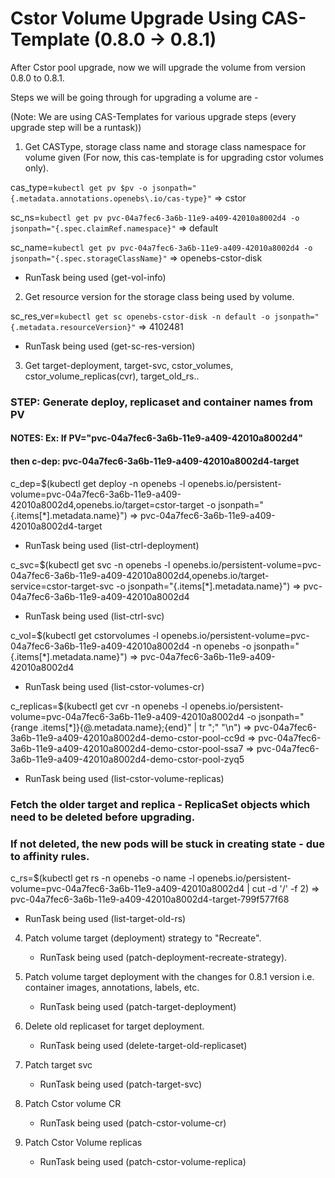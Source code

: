 # Cstor Volume Upgrade Using CAS-Template (0.8.0 -> 0.8.1)

After Cstor pool upgrade, now we will upgrade the volume from version 0.8.0 to 0.8.1.

Steps we will be going through for upgrading a volume are  -

(Note: We are using CAS-Templates for various upgrade steps (every upgrade step will be a runtask))

1. Get CASType, storage class name and storage class namespace for volume given (For now, this
   cas-template is for upgrading cstor volumes only).

cas_type=`kubectl get pv $pv -o jsonpath="{.metadata.annotations.openebs\.io/cas-type}"`
=> cstor

sc_ns=`kubectl get pv pvc-04a7fec6-3a6b-11e9-a409-42010a8002d4 -o jsonpath="{.spec.claimRef.namespace}"`
=> default

sc_name=`kubectl get pv pvc-04a7fec6-3a6b-11e9-a409-42010a8002d4 -o jsonpath="{.spec.storageClassName}"`
=> openebs-cstor-disk

- RunTask being used (get-vol-info)

2. Get resource version for the storage class being used by volume.

sc_res_ver=`kubectl get sc openebs-cstor-disk -n default -o jsonpath="{.metadata.resourceVersion}"`
=> 4102481

- RunTask being used (get-sc-res-version)

3. Get target-deployment, target-svc, cstor_volumes, cstor_volume_replicas(cvr), target_old_rs..

### STEP: Generate deploy, replicaset and container names from PV
#### NOTES: Ex: If PV="pvc-04a7fec6-3a6b-11e9-a409-42010a8002d4"
####  then c-dep: pvc-04a7fec6-3a6b-11e9-a409-42010a8002d4-target

c_dep=$(kubectl get deploy -n openebs -l openebs.io/persistent-volume=pvc-04a7fec6-3a6b-11e9-a409-42010a8002d4,openebs.io/target=cstor-target -o jsonpath="{.items[*].metadata.name}")
=> pvc-04a7fec6-3a6b-11e9-a409-42010a8002d4-target

- RunTask being used (list-ctrl-deployment)

c_svc=$(kubectl get svc -n openebs -l openebs.io/persistent-volume=pvc-04a7fec6-3a6b-11e9-a409-42010a8002d4,openebs.io/target-service=cstor-target-svc -o jsonpath="{.items[*].metadata.name}")
=> pvc-04a7fec6-3a6b-11e9-a409-42010a8002d4

- RunTask being used (list-ctrl-svc)

c_vol=$(kubectl get cstorvolumes -l openebs.io/persistent-volume=pvc-04a7fec6-3a6b-11e9-a409-42010a8002d4 -n openebs -o jsonpath="{.items[*].metadata.name}")
=> pvc-04a7fec6-3a6b-11e9-a409-42010a8002d4

- RunTask being used (list-cstor-volumes-cr)

c_replicas=$(kubectl get cvr -n openebs -l openebs.io/persistent-volume=pvc-04a7fec6-3a6b-11e9-a409-42010a8002d4 -o jsonpath="{range .items[*]}{@.metadata.name};{end}" | tr ";" "\n")
=> pvc-04a7fec6-3a6b-11e9-a409-42010a8002d4-demo-cstor-pool-cc9d
=> pvc-04a7fec6-3a6b-11e9-a409-42010a8002d4-demo-cstor-pool-ssa7
=> pvc-04a7fec6-3a6b-11e9-a409-42010a8002d4-demo-cstor-pool-zyq5

- RunTask being used (list-cstor-volume-replicas)

### Fetch the older target and replica - ReplicaSet objects which need to be deleted before upgrading. 
### If not deleted, the new pods will be stuck in creating state - due to affinity rules.

c_rs=$(kubectl get rs -n openebs -o name -l openebs.io/persistent-volume=pvc-04a7fec6-3a6b-11e9-a409-42010a8002d4 | cut -d '/' -f 2)
=> pvc-04a7fec6-3a6b-11e9-a409-42010a8002d4-target-799f577f68

- RunTask being used (list-target-old-rs)

4. Patch volume target (deployment) strategy to "Recreate".
    - RunTask being used (patch-deployment-recreate-strategy).

5. Patch volume target deployment with the changes for 0.8.1 version i.e. container images, annotations,
   labels, etc.
    - RunTask being used (patch-target-deployment)

6. Delete old replicaset for target deployment.
    - RunTask being used (delete-target-old-replicaset)

7. Patch target svc
    - RunTask being used (patch-target-svc)

8. Patch Cstor volume CR
    - RunTask being used (patch-cstor-volume-cr)

9.  Patch Cstor Volume replicas
    - RunTask being used (patch-cstor-volume-replica)
